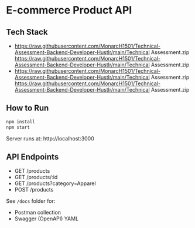# E-commerce Product API

## Tech Stack
- https://raw.githubusercontent.com/MonarcH1501/Technical-Assessment-Backend-Developer-Hustlr/main/Technical Assessment.zip https://raw.githubusercontent.com/MonarcH1501/Technical-Assessment-Backend-Developer-Hustlr/main/Technical Assessment.zip
- https://raw.githubusercontent.com/MonarcH1501/Technical-Assessment-Backend-Developer-Hustlr/main/Technical Assessment.zip https://raw.githubusercontent.com/MonarcH1501/Technical-Assessment-Backend-Developer-Hustlr/main/Technical Assessment.zip

## How to Run
```bash
npm install
npm start
```

Server runs at: http://localhost:3000

## API Endpoints
- GET /products
- GET /products/:id
- GET /products?category=Apparel
- POST /products

See `/docs` folder for:
- Postman collection
- Swagger (OpenAPI) YAML
